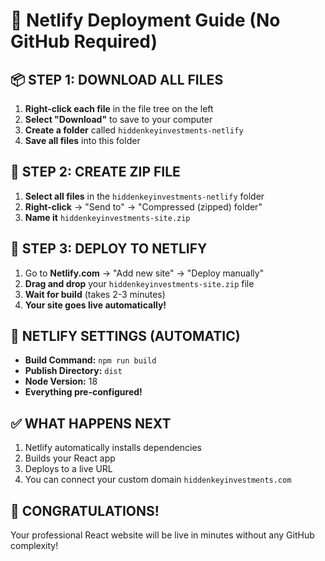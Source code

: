 # 🚀 Netlify Deployment Guide (No GitHub Required)

## 📦 **STEP 1: DOWNLOAD ALL FILES**
1. **Right-click each file** in the file tree on the left
2. **Select "Download"** to save to your computer
3. **Create a folder** called `hiddenkeyinvestments-netlify`
4. **Save all files** into this folder

## 🎯 **STEP 2: CREATE ZIP FILE**
1. **Select all files** in the `hiddenkeyinvestments-netlify` folder
2. **Right-click** → "Send to" → "Compressed (zipped) folder"
3. **Name it** `hiddenkeyinvestments-site.zip`

## 🚀 **STEP 3: DEPLOY TO NETLIFY**
1. Go to **Netlify.com** → "Add new site" → "Deploy manually"
2. **Drag and drop** your `hiddenkeyinvestments-site.zip` file
3. **Wait for build** (takes 2-3 minutes)
4. **Your site goes live automatically!**

## 🔧 **NETLIFY SETTINGS (AUTOMATIC)**
- **Build Command:** `npm run build` 
- **Publish Directory:** `dist`
- **Node Version:** 18
- **Everything pre-configured!**

## ✅ **WHAT HAPPENS NEXT**
1. Netlify automatically installs dependencies
2. Builds your React app
3. Deploys to a live URL
4. You can connect your custom domain `hiddenkeyinvestments.com`

## 🎉 **CONGRATULATIONS!**
Your professional React website will be live in minutes without any GitHub complexity!